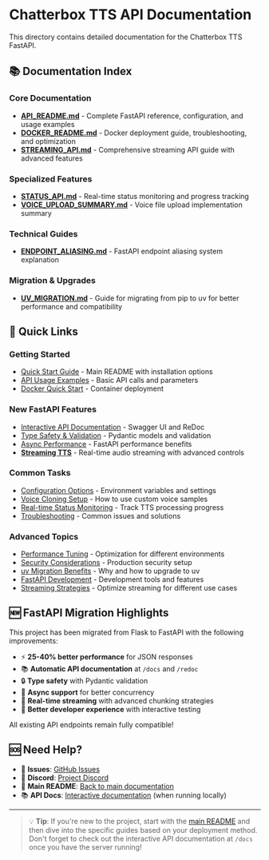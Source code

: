 # Chatterbox TTS API Documentation

This directory contains detailed documentation for the Chatterbox TTS FastAPI.

## 📚 Documentation Index

### Core Documentation

- **[API_README.md](API_README.md)** - Complete FastAPI reference, configuration, and usage examples
- **[DOCKER_README.md](DOCKER_README.md)** - Docker deployment guide, troubleshooting, and optimization
- **[STREAMING_API.md](STREAMING_API.md)** - Comprehensive streaming API guide with advanced features

### Specialized Features

- **[STATUS_API.md](STATUS_API.md)** - Real-time status monitoring and progress tracking
- **[VOICE_UPLOAD_SUMMARY.md](VOICE_UPLOAD_SUMMARY.md)** - Voice file upload implementation summary

### Technical Guides

- **[ENDPOINT_ALIASING.md](ENDPOINT_ALIASING.md)** - FastAPI endpoint aliasing system explanation

### Migration & Upgrades

- **[UV_MIGRATION.md](UV_MIGRATION.md)** - Guide for migrating from pip to uv for better performance and compatibility

## 🚀 Quick Links

### Getting Started

- [Quick Start Guide](../README.md#quick-start) - Main README with installation options
- [API Usage Examples](API_README.md#api-endpoints) - Basic API calls and parameters
- [Docker Quick Start](DOCKER_README.md#quick-start) - Container deployment

### New FastAPI Features

- [Interactive API Documentation](API_README.md#api-documentation) - Swagger UI and ReDoc
- [Type Safety & Validation](API_README.md#error-handling) - Pydantic models and validation
- [Async Performance](API_README.md#performance-notes) - FastAPI performance benefits
- [**Streaming TTS**](STREAMING_API.md) - Real-time audio streaming with advanced controls

### Common Tasks

- [Configuration Options](API_README.md#configuration) - Environment variables and settings
- [Voice Cloning Setup](../README.md#voice-cloning) - How to use custom voice samples
- [Real-time Status Monitoring](STATUS_API.md) - Track TTS processing progress
- [Troubleshooting](../README.md#troubleshooting) - Common issues and solutions

### Advanced Topics

- [Performance Tuning](DOCKER_README.md#performance-tuning) - Optimization for different environments
- [Security Considerations](DOCKER_README.md#security-considerations) - Production security setup
- [uv Migration Benefits](UV_MIGRATION.md#why-migrate-to-uv) - Why and how to upgrade to uv
- [FastAPI Development](API_README.md#development-features) - Development tools and features
- [Streaming Strategies](STREAMING_API.md#streaming-strategies) - Optimize streaming for different use cases

## 🆕 FastAPI Migration Highlights

This project has been migrated from Flask to FastAPI with the following improvements:

- ⚡ **25-40% better performance** for JSON responses
- 📚 **Automatic API documentation** at `/docs` and `/redoc`
- 🔒 **Type safety** with Pydantic validation
- 🚀 **Async support** for better concurrency
- 🎵 **Real-time streaming** with advanced chunking strategies
- 🔧 **Better developer experience** with interactive testing

All existing API endpoints remain fully compatible!

## 🆘 Need Help?

- 🐛 **Issues**: [GitHub Issues](https://github.com/travisvn/chatterbox-tts-api/issues)
- 💬 **Discord**: [Project Discord](https://readaloudai.com/discord)
- 📖 **Main README**: [Back to main documentation](../README.md)
- 📚 **API Docs**: [Interactive documentation](http://localhost:4123/docs) (when running locally)

---

> 💡 **Tip**: If you're new to the project, start with the [main README](../README.md) and then dive into the specific guides based on your deployment method. Don't forget to check out the interactive API documentation at `/docs` once you have the server running!
